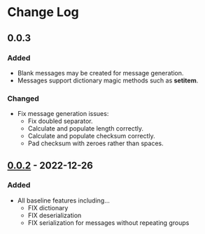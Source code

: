 # Change Log

## 0.0.3
### Added
- Blank messages may be created for message generation.
- Messages support dictionary magic methods such as __setitem__.
### Changed
- Fix message generation issues:
	- Fix doubled separator.
	- Calculate and populate length correctly.
	- Calculate and populate checksum correctly.
	- Pad checksum with zeroes rather than spaces.

## [0.0.2] - 2022-12-26
### Added
- All baseline features including...
	- FIX dictionary
	- FIX deserialization
	- FIX serialization for messages without repeating groups

[0.0.3]: https://github.com/AgalmicVentures/Fixie/compare/0.0.2...0.0.3
[0.0.2]: https://github.com/AgalmicVentures/Fixie/releases/tag/0.0.2
